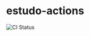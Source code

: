 # estudo-actions

![CI Status](https://github.com/horaciovasconcellos/estudo-actions/workflows/21-expressoes-impressao-steps/badge.svg)



